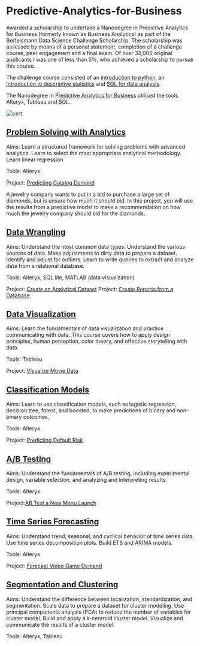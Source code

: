 # Predictive-Analytics-for-Business

Awarded a scholarship to undertake a Nanodegree in Predictive Analytics for Business (formerly known as Business Analytics) as part of the Bertelsmann Data Science Challenge Scholarship. The scholarship was assessed by means of a personal statement, completion of a challenge course, peer engagement and a final exam. Of over 32,000 original applicants I was one of less than 5%, who achieved a scholarship to pursue this course.

The challenge course consisted of an [introduction to python](https://eu.udacity.com/course/introduction-to-python--ud1110), an [introduction to descriptive statistics](https://eu.udacity.com/course/intro-to-descriptive-statistics--ud827) and [SQL for data analysis](https://eu.udacity.com/course/sql-for-data-analysis--ud198).

The Nanodegree in [Predictive Analytics for Business](https://www.udacity.com/course/business-analyst-nanodegree--nd008-ent)
 utilised the tools Alteryx, Tableau and SQL. 

![cert](https://github.com/SJG88/Predictive-Analytics-for-Business/blob/master/Certificate.jpg)

## [Problem Solving with Analytics](https://eu.udacity.com/course/problem-solving-with-advanced-analytics--ud976)

Aims: Learn a structured framework for solving problems with advanced analytics. Learn to select the most appropriate analytical methodology. Learn linear regression

Tools: Alteryx

Project: [Predicting Catalog Demand](https://github.com/SJG88/Predictive-Analytics-for-Business/tree/master/Problem%20Solving%20with%20Analytics)

A jewelry company wants to put in a bid to purchase a large set of diamonds, but is unsure how much it should bid. In this project, you will use the results from a predictive model to make a recommendation on how much the jewelry company should bid for the diamonds.

## [Data Wrangling](https://eu.udacity.com/course/creating-an-analytical-dataset--ud977)

Aims: Understand the most common data types. Understand the various sources of data. Make adjustments to dirty data to prepare a dataset. Identify and adjust for outliers. Learn to write queries to extract and analyze data from a relational database. 

Tools: Alteryx, SQL lite, MATLAB (data visualization)

Project: [Create an Analytical Dataset](https://github.com/SJG88/Predictive-Analytics-for-Business/tree/master/Data%20Wrangling)
Project: [Create Reports from a Database](https://github.com/SJG88/Predictive-Analytics-for-Business/tree/master/Data%20Wrangling)

## [Data Visualization](https://eu.udacity.com/course/data-visualization-in-tableau--ud1006)

Aims: Learn the fundamentals of data visualization and practice communicating with data. This course covers how to apply design principles, human perception, color theory, and effective storytelling with data. 

Tools: Tableau

Project: [Visualize Movie Data](https://github.com/SJG88/Predictive-Analytics-for-Business/tree/master/Data%20Visualization)

## [Classification Models](https://eu.udacity.com/course/classification-models--ud978)

Aims: Learn to use classification models, such as logistic regression, decision tree, forest, and boosted, to make predictions of binary and non-binary outcomes.

Tools: Alteryx

Project: [Predicting Default Risk](https://github.com/SJG88/Predictive-Analytics-for-Business/tree/master/Classification%20Models)

## [A/B Testing](https://eu.udacity.com/course/ab-testing--ud979)

Aims: Understand the fundamentals of A/B testing, including experimental design, variable selection, and analyzing and interpreting results.

Tools: Alteryx

Project:[AB Test a New Menu Launch](https://github.com/SJG88/Predictive-Analytics-for-Business/tree/master/AB%20Testing)

## [Time Series Forecasting](https://eu.udacity.com/course/time-series-forecasting--ud980)

Aims: Understand trend, seasonal, and cyclical behavior of time series data. Use time series decomposition plots. Build ETS and ARIMA models.

Tools: Alteryx

Project: [Forecast Video Game Demand](https://github.com/SJG88/Predictive-Analytics-for-Business/tree/master/Time%20Series%20Forecasting)

## [Segmentation and Clustering](https://eu.udacity.com/course/segmentation-and-clustering--ud981)

Aims: Understand the difference between localization, standardization, and segmentation. Scale data to prepare a dataset for cluster modeling. Use principal components analysis (PCA) to reduce the number of variables for cluster model. Build and apply a k-centroid cluster model. Visualize and communicate the results of a cluster model.

Tools: Alteryx, Tableau


